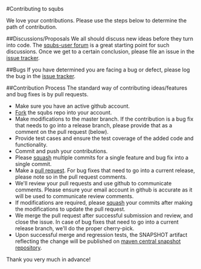 #Contributing to squbs

We love your contributions. Please use the steps below to determine the path of contribution.

##Discussions/Proposals
We all should discuss new ideas before they turn into code. The [squbs-user forum](https://groups.google.com/forum/#!forum/squbs-user) is a great starting point for such discussions. Once we get to a certain conclusion, please file an issue in the [issue tracker](https://github.com/paypal/squbs/issues).

##Bugs
If you have determined you are facing a bug or defect, please log the bug in the [issue tracker](https://github.com/paypal/squbs/issues).

##Contribution Process
The standard way of contributing ideas/features and bug fixes is by pull requests.

* Make sure you have an active github account.
* [Fork](https://help.github.com/articles/fork-a-repo/) the squbs repo into your account.
* Make modifications to the master branch. If the contribution is a bug fix that needs to go into a release branch, please provide that as a comment on the pull request (below).
* Provide test cases and ensure the test coverage of the added code and functionality.
* Commit and push your contributions.
* Please [squash](https://github.com/edx/edx-platform/wiki/How-to-Rebase-a-Pull-Request) multiple commits for a single feature and bug fix into a single commit.
* Make a [pull request](https://help.github.com/articles/using-pull-requests/). For bug fixes that need to go into a current release, please note so in the pull request comments.
* We'll review your pull requests and use github to communicate comments. Please ensure your email account in github is accurate as it will be used to communicate review comments.
* If modifications are required, please [squash](https://github.com/edx/edx-platform/wiki/How-to-Rebase-a-Pull-Request) your commits after making the modifications to update the pull request.
* We merge the pull request after successful submission and review, and close the issue. In case of bug fixes that need to go into a current release branch, we'll do the proper cherry-pick.
* Upon successful merge and regression tests, the SNAPSHOT artifact reflecting the change will be published on [maven central snapshot repository](https://oss.sonatype.org/content/repositories/snapshots/).

Thank you very much in advance!